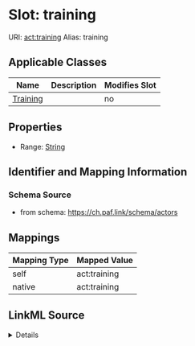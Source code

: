 

# Slot: training 



URI: [act:training](https://ch.paf.link/schema/actors/training)
Alias: training

<!-- no inheritance hierarchy -->





## Applicable Classes

| Name | Description | Modifies Slot |
| --- | --- | --- |
| [Training](Training.md) |  |  no  |






## Properties

* Range: [String](String.md)




## Identifier and Mapping Information






### Schema Source


* from schema: https://ch.paf.link/schema/actors




## Mappings

| Mapping Type | Mapped Value |
| ---  | ---  |
| self | act:training |
| native | act:training |




## LinkML Source

<details>
```yaml
name: training
from_schema: https://ch.paf.link/schema/actors
rank: 1000
alias: training
owner: Training
domain_of:
- Training
range: string

```
</details>